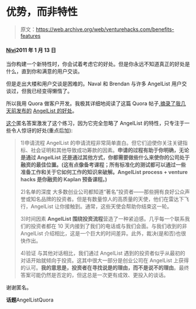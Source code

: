 # 优势，而非特性

> 原文：<https://web.archive.org/web/venturehacks.com/benefits-features>

#### [Nivi](/web/20220928232735/https://venturehacks.com/about)2011 年 1 月 13 日

当你构建一个新特性时，你会试着考虑它的好处。但是你永远不知道真正的好处是什么，直到你和满意的用户交谈。

但是走出大楼和用户交谈是困难的。Naval 和 Brendan 与许多 AngelList 用户交谈过，但我已经变得懒惰了。

所以我用 Quora 做客户开发。我极其详细地阅读了这篇 Quora 帖子[,摘录了我几天前发布的](https://web.archive.org/web/20220928232735/http://www.quora.com/What-do-people-think-of-AngelList) [AngelList 的好处](https://web.archive.org/web/20220928232735/http://venturehacks.com/articles/why-angellist)。

[这个](https://web.archive.org/web/20220928232735/http://www.quora.com/AngelList/What-do-people-think-of-AngelList/answers/165220)匿名答案激发了这个练习，因为它完全忽略了 AngelList 的特性，只专注于一些令人惊讶的好处(重点后加):

> 1)申请流程
> AngelList 的申请流程非常简单直白。但它们迫使你关注关键指标、社会证明和其他导致成功筹款的因素。**申请的过程有助于你明确，无论是通过 AngelList 还是通过其他方式，你都需要做些什么来使你的公司处于融资的最佳位置。(这有点像备考课程；所有标准化的测试都可以通过一些准备工作和关于它如何工作的知识来破解。AngelList process + venture hacks 是你融资的 Kaplan 预备课程。)**
> 
> 2)名单的深度
> 大多数创业公司都知道“著名”投资者——那些拥有良好公众声誉或知名品牌的投资者。但是有数量惊人的高质量的天使，他们在雷达下飞行，AngelList 让你接触到。通常，这些天使会帮助你结束这一轮。
> 
> 3)时间因素
> **AngelList 围绕投资流程**营造了一种紧迫感。几乎每一个联系我们的投资者都在 10 天内接到了我们的电话或与我们会面。与我们收到的非 AngelList 介绍相比，这是一个巨大的时间差异。此外，裁决(是和否)也很快作出。
> 
> 4)验证
> 与其他对话相比，我们通过 AngelList 遇到的投资者似乎从最初的对话开始就倾向于投资。这其中很大一部分是创业公司在 AngelList 上获得的认可。**我的意思是，投资者在寻找说是的理由，而不是说不的理由**。最终答案可能仍然是否定的，但这总是一次更有成效、更投入的谈话。

谢谢匿名。

**话题**AngelListQuora